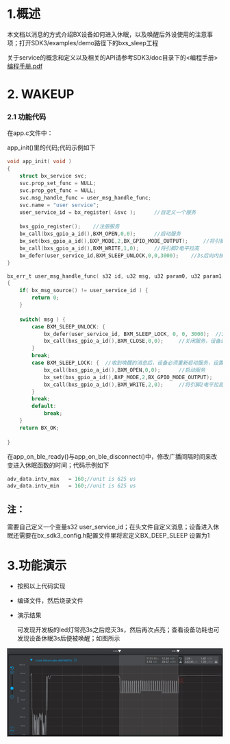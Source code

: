 # 1.概述

​		本文档以消息的方式介绍BX设备如何进入休眠，以及唤醒后外设使用的注意事项；打开SDK3/examples/demo路径下的bxs_sleep工程

关于service的概念和定义以及相关的API请参考SDK3/doc目录下的<编程手册> [编程手册.pdf](..\..\编程手册.pdf) 

# 2. WAKEUP

### 2.1 功能代码

在app.c文件中：

app_init()里的代码;代码示例如下

```c
void app_init( void )
{
    struct bx_service svc;
    svc.prop_set_func = NULL;
    svc.prop_get_func = NULL;
    svc.msg_handle_func = user_msg_handle_func;
    svc.name = "user service";
    user_service_id = bx_register( &svc );		//自定义一个服务
    
    bxs_gpio_register();	//注册服务
    bx_call(bxs_gpio_a_id(),BXM_OPEN,0,0);		//启动服务
    bx_set(bxs_gpio_a_id(),BXP_MODE,2,BX_GPIO_MODE_OUTPUT);		//将引脚2的模式设置为输出模式
    bx_call(bxs_gpio_a_id(),BXM_WRITE,1,0);		//将引脚2电平拉高
    bx_defer(user_service_id,BXM_SLEEP_UNLOCK,0,0,3000);	//3s后向内核发送一条休眠的消息
}
```



```c
bx_err_t user_msg_handle_func( s32 id, u32 msg, u32 param0, u32 param1 )
{
    if( bx_msg_source() != user_service_id ) {
        return 0;
    }

    switch( msg ) {
        case BXM_SLEEP_UNLOCK: {
    		bx_defer(user_service_id, BXM_SLEEP_LOCK, 0, 0, 3000);	//3s后将设备唤醒
            bx_call(bxs_gpio_a_id(),BXM_CLOSE,0,0);		//关闭服务，设备进入休眠
        }
        break;
        case BXM_SLEEP_LOCK: {	//收到唤醒的消息后，设备必须重新启动服务，设置模式
            bx_call(bxs_gpio_a_id(),BXM_OPEN,0,0);		//启动服务
    		bx_set(bxs_gpio_a_id(),BXP_MODE,2,BX_GPIO_MODE_OUTPUT);		//将引脚2的模式设置为输出模式
    		bx_call(bxs_gpio_a_id(),BXM_WRITE,2,0);		//将引脚2电平拉高
        }
        break;
        default:
            break;
    }
    return BX_OK;

}
```



在app_on_ble_ready()与app_on_ble_disconnect()中，修改广播间隔时间来改变进入休眠函数的时间；代码示例如下

```C
adv_data.intv_max   = 160;//unit is 625 us
adv_data.intv_min   = 160;//unit is 625 us
```
## 注：

需要自己定义一个变量s32 user_service_id；在头文件自定义消息；设备进入休眠还需要在bx_sdk3_config.h配置文件里将宏定义BX_DEEP_SLEEP 设置为1





# 3.功能演示

- 按照以上代码实现

- 编译文件，然后烧录文件

- 演示结果

  可发现开发板的led灯常亮3s之后熄灭3s，然后再次点亮；查看设备功耗也可发现设备休眠3s后便被唤醒；如图所示

![image-20210510153343816](image-20210510153343816.png)

